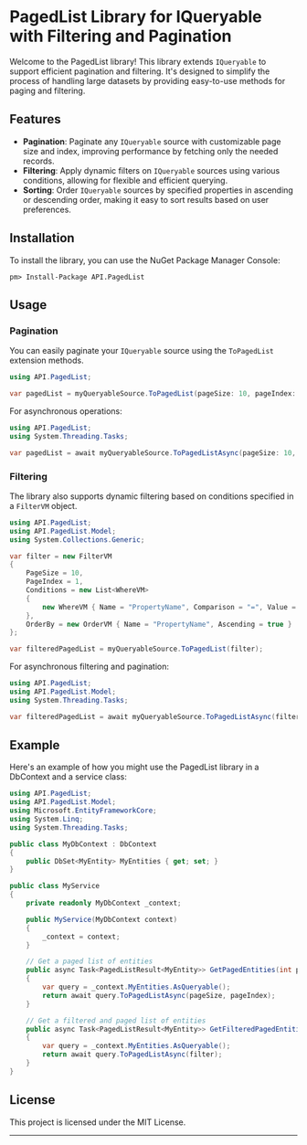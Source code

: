 # PagedList Library for IQueryable with Filtering and Pagination

Welcome to the PagedList library! This library extends `IQueryable` to support efficient pagination and filtering. It's designed to simplify the process of handling large datasets by providing easy-to-use methods for paging and filtering.

## Features

- **Pagination**: Paginate any `IQueryable` source with customizable page size and index, improving performance by fetching only the needed records.
- **Filtering**: Apply dynamic filters on `IQueryable` sources using various conditions, allowing for flexible and efficient querying.
- **Sorting**: Order `IQueryable` sources by specified properties in ascending or descending order, making it easy to sort results based on user preferences.

## Installation

To install the library, you can use the NuGet Package Manager Console:

```shell
pm> Install-Package API.PagedList
```

## Usage

### Pagination

You can easily paginate your `IQueryable` source using the `ToPagedList` extension methods.

```csharp
using API.PagedList;

var pagedList = myQueryableSource.ToPagedList(pageSize: 10, pageIndex: 1);
```

For asynchronous operations:

```csharp
using API.PagedList;
using System.Threading.Tasks;

var pagedList = await myQueryableSource.ToPagedListAsync(pageSize: 10, pageIndex: 1);
```

### Filtering

The library also supports dynamic filtering based on conditions specified in a `FilterVM` object.

```csharp
using API.PagedList;
using API.PagedList.Model;
using System.Collections.Generic;

var filter = new FilterVM
{
    PageSize = 10,
    PageIndex = 1,
    Conditions = new List<WhereVM>
    {
        new WhereVM { Name = "PropertyName", Comparison = "=", Value = "Value" }
    },
    OrderBy = new OrderVM { Name = "PropertyName", Ascending = true }
};

var filteredPagedList = myQueryableSource.ToPagedList(filter);
```

For asynchronous filtering and pagination:

```csharp
using API.PagedList;
using API.PagedList.Model;
using System.Threading.Tasks;

var filteredPagedList = await myQueryableSource.ToPagedListAsync(filter);
```

## Example

Here's an example of how you might use the PagedList library in a DbContext and a service class:

```csharp
using API.PagedList;
using API.PagedList.Model;
using Microsoft.EntityFrameworkCore;
using System.Linq;
using System.Threading.Tasks;

public class MyDbContext : DbContext
{
    public DbSet<MyEntity> MyEntities { get; set; }
}

public class MyService
{
    private readonly MyDbContext _context;

    public MyService(MyDbContext context)
    {
        _context = context;
    }

    // Get a paged list of entities
    public async Task<PagedListResult<MyEntity>> GetPagedEntities(int pageIndex, int pageSize)
    {
        var query = _context.MyEntities.AsQueryable();
        return await query.ToPagedListAsync(pageSize, pageIndex);
    }

    // Get a filtered and paged list of entities
    public async Task<PagedListResult<MyEntity>> GetFilteredPagedEntities(FilterVM filter)
    {
        var query = _context.MyEntities.AsQueryable();
        return await query.ToPagedListAsync(filter);
    }
}
```

## License

This project is licensed under the MIT License.

---

